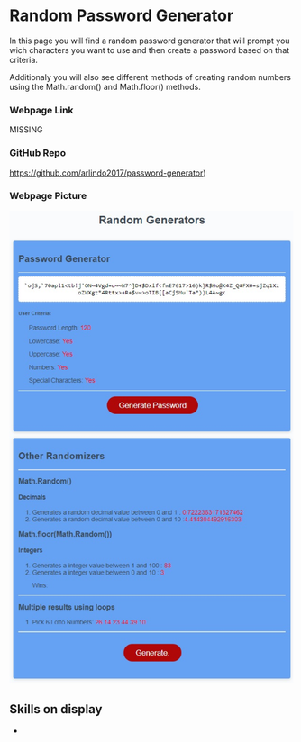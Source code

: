 # Random Password Generator

In this page you will find a random password generator that will prompt you wich characters you want to use and then create a password based on that criteria.

Additionaly you will also see different methods of creating random numbers using the Math.random() and Math.floor() methods.

### Webpage Link
MISSING

### GitHub Repo
https://github.com/arlindo2017/password-generator)

### Webpage Picture
![Password Generator.](./assets/img/password-generator.jpg)

## Skills on display
- 
